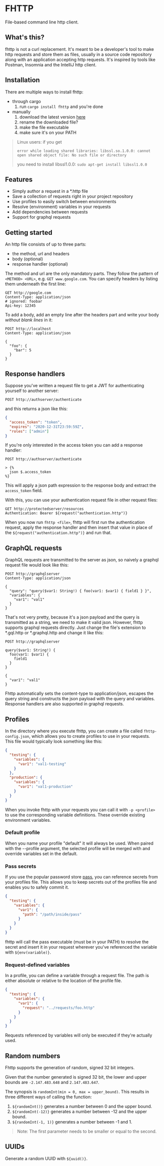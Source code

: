 # FHTTP
File-based command line http client.

## What's this?
fhttp is not a curl replacement. It's meant to be a developer's tool to make http requests and store them as files, usually in a source code repository along with an application accepting http requests. It's inspired by tools like Postman, Insomnia and the IntelliJ http client.

## Installation
There are multiple ways to install fhttp:

* through cargo
    1. run `cargo install fhttp` and you're done
* manually
    1. download the latest version [here](https://github.com/Leopard2A5/fhttp/releases)
    1. rename the downloaded file?
    1. make the file executable
    1. make sure it's on your PATH

> Linux users: if you get
>
>`error while loading shared libraries: libssl.so.1.0.0: cannot open shared object file: No such file or directory`
>
>you need to install libssl1.0.0: `sudo apt-get install libssl1.0.0`

## Features
* Simply author a request in a *.http file
* Save a collection of requests right in your project repository
* Use profiles to easily switch between environments
* Resolve (environment) variables in your requests
* Add dependencies between requests
* Support for graphql requests

## Getting started
An http file consists of up to three parts:
* the method, url and headers
* body (optional)
* response handler (optional)

The method and url are the only mandatory parts. They follow the pattern of `<METHOD> <URL>`, e.g.  `GET www.google.com`.
You can specify headers by listing them underneath the first line:

```http request
GET http://google.com
Content-Type: application/json
# ignored: foobar
Api-key: 12345
```

To add a body, add an empty line after the headers part and write your body *without blank lines* in it:

```http request
POST http://localhost
Content-Type: application/json

{
  "foo": {
    "bar": 5
  }
}
```

## Response handlers
Suppose you've written a request file to get a JWT for authenticating yourself to another server:
```http request
POST http://authserver/authenticate
```

and this returns a json like this:
```json
{
  "access_token": "token",
  "expires": "2020-12-31T23:59:59Z",
  "roles": ["admin"]
}
```

If you're only interested in the access token you can add a response handler:
```
POST http://authserver/authenticate

> {%
  json $.access_token
%}
```

This will apply a json path expression to the response body and extract the `access_token` field.

With this, you can use your authentication request file in other request files:

```http request
GET http://protectedserver/resources
Authentication: Bearer ${request("authentication.http")}
```

When you now run `fhttp <file>`, fhttp will first run the authentication request, apply the response handler and then insert that value in place of the `${request("authentication.http")}` and run that.

## GraphQL requests
GraphQL requests are transmitted to the server as json, so naively a graphql request file would look like this:
```http request
POST http://graphqlserver
Content-Type: application/json

{
  "query": "query($var1: String!) { foo(var1: $var1) { field1 } }",
  "variables": {
    "var1": "val1"
  }
}
```

That's not very pretty, because it's a json payload and the query is transmitted as a string, we need to make it valid json. However, fhttp supports graphql requests directly. Just change the file's extension to *.gql.http or *.graphql.http and change it like this:
```
POST http://graphqlserver

query($var1: String!) {
  foo(var1: $var1) {
    field1
  }
}

{
  "var1": "val1"
}
``` 

Fhttp automatically sets the content-type to application/json, escapes the query string and constructs the json payload with the query and variables. Response handlers are also supported in graphql requests.

## Profiles
In the directory where you execute fhttp, you can create a file called `fhttp-config.json`, which allows you to create profiles to use in your requests. This file would typically look something like this:
```json
{
  "testing": {
    "variables": {
      "var1": "val1-testing"
    }
  },
  "production": {
    "variables": {
      "var1": "val1-production"
    }
  }
}
```

When you invoke fhttp with your requests you can call it with `-p <profile>` to use the corresponding variable definitions. These override existing environment variables.

### Default profile
When you name your profile "default" it will always be used. When paired with the --profile argument, the selected profile will be merged with and override variables set in the default.

### Pass secrets
If you use the popular password store [pass](https://www.passwordstore.org/), you can reference secrets from your profiles file. This allows you to keep secrets out of the profiles file and enables you to safely commit it.
```json
{
  "testing": {
    "variables": {
      "var1": {
        "path": "/path/inside/pass"
      }
    }
  }
}
```

fhttp will call the pass executable (must be in your PATH) to resolve the secret and insert it in your request wherever you've referenced the variable with `${env(variable)}`.

### Request-defined variables
In a profile, you can define a variable through a request file. The path is either absolute or relative to the location of the profile file.
```json
{
  "testing": {
    "variables": {
      "var1": {
        "request": "../requests/foo.http"
      }
    }
  }
}
```

Requests referenced by variables will only be executed if they're actually used.

## Random numbers
Fhttp supports the generation of random, signed 32 bit integers.

Given that the number generated is signed 32 bit, the lower and upper bounds are `-2.147.483.648` and `2.147.483.647`.

The synopsis is `randomInt(min = 0, max = upper_bound)`. This results in three different ways of calling the function:
1. `${randomInt()}` generates a number between 0 and the upper bound.
1. `${randomInt(-12)}` generates a number between -12 and the upper bound.
1. `${randomInt(-1, 1)}` generates a number between -1 and 1.

> Note: The first parameter needs to be smaller or equal to the second.

## UUIDs
Generate a random UUID with `${uuid()}`.
